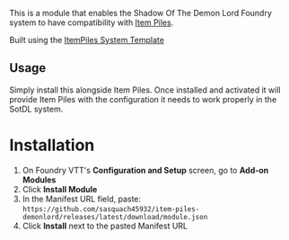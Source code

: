 This is a module that enables the Shadow Of The Demon Lord Foundry system to have compatibility with [Item Piles](https://foundryvtt.com/packages/item-piles).

Built using the [ItemPiles System Template](https://github.com/fantasycalendar/FoundryVTT-ItemPiles-System-Template)

## Usage
Simply install this alongside Item Piles. Once installed and activated it will provide Item Piles with the configuration it needs to work properly in the SotDL system.

# Installation

1. On Foundry VTT's **Configuration and Setup** screen, go to **Add-on Modules**
2. Click **Install Module**
3. In the Manifest URL field, paste: `https://github.com/sasquach45932/item-piles-demonlord/releases/latest/download/module.json`
4. Click **Install** next to the pasted Manifest URL
